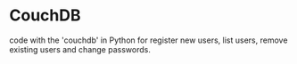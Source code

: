 # CouchDB
code with the 'couchdb' in Python for register new users, list users, remove existing users and change passwords.
